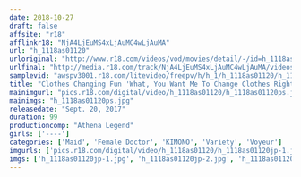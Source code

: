 ```yaml
---
date: 2018-10-27
draft: false
affsite: "r18"
afflinkr18: "NjA4LjEuMS4xLjAuMC4wLjAuMA"
url: "h_1118as01120"
urloriginal: "http://www.r18.com/videos/vod/movies/detail/-/id=h_1118as01120"
urlfinal: "http://media.r18.com/track/NjA4LjEuMS4xLjAuMC4wLjAuMA/videos/vod/movies/detail/-/id=h_1118as01120"
samplevid: "awspv3001.r18.com/litevideo/freepv/h/h_1/h_1118as01120/h_1118as01120_dmb_w.mp4"
title: "Clothes Changing Fun 'What, You Want Me To Change Clothes Right Now!?'"
mainimgurl: "pics.r18.com/digital/video/h_1118as01120/h_1118as01120ps.jpg"
mainimgs: "h_1118as01120ps.jpg"
releasedate: "Sept. 20, 2017"
duration: 99
productioncomp: "Athena Legend"
girls: ['----']
categories: ['Maid', 'Female Doctor', 'KIMONO', 'Variety', 'Voyeur']
imgurls: ['pics.r18.com/digital/video/h_1118as01120/h_1118as01120jp-1.jpg', 'pics.r18.com/digital/video/h_1118as01120/h_1118as01120jp-2.jpg', 'pics.r18.com/digital/video/h_1118as01120/h_1118as01120jp-3.jpg', 'pics.r18.com/digital/video/h_1118as01120/h_1118as01120jp-4.jpg', 'pics.r18.com/digital/video/h_1118as01120/h_1118as01120jp-5.jpg', 'pics.r18.com/digital/video/h_1118as01120/h_1118as01120jp-6.jpg', 'pics.r18.com/digital/video/h_1118as01120/h_1118as01120jp-7.jpg', 'pics.r18.com/digital/video/h_1118as01120/h_1118as01120jp-8.jpg', 'pics.r18.com/digital/video/h_1118as01120/h_1118as01120jp-9.jpg', 'pics.r18.com/digital/video/h_1118as01120/h_1118as01120jp-10.jpg', 'pics.r18.com/digital/video/h_1118as01120/h_1118as01120jp-11.jpg', 'pics.r18.com/digital/video/h_1118as01120/h_1118as01120jp-12.jpg', 'pics.r18.com/digital/video/h_1118as01120/h_1118as01120jp-13.jpg', 'pics.r18.com/digital/video/h_1118as01120/h_1118as01120jp-14.jpg', 'pics.r18.com/digital/video/h_1118as01120/h_1118as01120jp-15.jpg', 'pics.r18.com/digital/video/h_1118as01120/h_1118as01120jp-16.jpg', 'pics.r18.com/digital/video/h_1118as01120/h_1118as01120jp-17.jpg', 'pics.r18.com/digital/video/h_1118as01120/h_1118as01120jp-18.jpg', 'pics.r18.com/digital/video/h_1118as01120/h_1118as01120jp-19.jpg', 'pics.r18.com/digital/video/h_1118as01120/h_1118as01120jp-20.jpg']
imgs: ['h_1118as01120jp-1.jpg', 'h_1118as01120jp-2.jpg', 'h_1118as01120jp-3.jpg', 'h_1118as01120jp-4.jpg', 'h_1118as01120jp-5.jpg', 'h_1118as01120jp-6.jpg', 'h_1118as01120jp-7.jpg', 'h_1118as01120jp-8.jpg', 'h_1118as01120jp-9.jpg', 'h_1118as01120jp-10.jpg', 'h_1118as01120jp-11.jpg', 'h_1118as01120jp-12.jpg', 'h_1118as01120jp-13.jpg', 'h_1118as01120jp-14.jpg', 'h_1118as01120jp-15.jpg', 'h_1118as01120jp-16.jpg', 'h_1118as01120jp-17.jpg', 'h_1118as01120jp-18.jpg', 'h_1118as01120jp-19.jpg', 'h_1118as01120jp-20.jpg']
---
```

